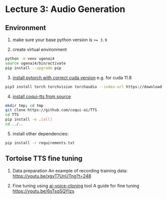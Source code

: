 # Lecture 3: Audio Generation

## Environment
1. make sure your base python version is `>= 3.9`

2. create virtual environment
``` bash
python -m venv ugenai4
source ugenai4/bin/activate
pip install --upgrade pip
```

3. [install pytorch with correct cuda version](https://pytorch.org/get-started/locally/)
e.g. for cuda 11.8
```bash
pip3 install torch torchvision torchaudio --index-url https://download.pytorch.org/whl/cu118
```

4. [install coqui-tts from source](https://github.com/coqui-ai/tts)
```bash
mkdir tmp; cd tmp
git clone https://github.com/coqui-ai/TTS
cd TTS
pip install -e .[all]
cd ../..
```

5. install other dependencies:
```bash
pip install -r requirements.txt
```

## Tortoise TTS fine tuning
1. Data preparation
An example of recording training data: https://youtu.be/xgvT7UnUTng?t=248

2. Fine tuning using [ai-voice-cloning](https://git.ecker.tech/mrq/ai-voice-cloning) tool
A guide for fine tuning https://youtu.be/6sTsqSQYIzs
